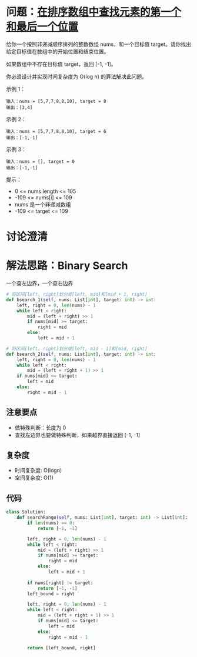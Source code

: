 # 问题：[在排序数组中查找元素的第一个和最后一个位置](https://leetcode.cn/problems/find-first-and-last-position-of-element-in-sorted-array/)

给你一个按照非递减顺序排列的整数数组 nums，和一个目标值 target。请你找出给定目标值在数组中的开始位置和结束位置。

如果数组中不存在目标值 target，返回 [-1, -1]。

你必须设计并实现时间复杂度为 O(log n) 的算法解决此问题。 

示例 1：

```
输入：nums = [5,7,7,8,8,10], target = 8
输出：[3,4]
```

示例 2：

```
输入：nums = [5,7,7,8,8,10], target = 6
输出：[-1,-1]
```

示例 3：

```
输入：nums = [], target = 0
输出：[-1,-1]
```

提示：

- 0 <= nums.length <= 105
- -109 <= nums[i] <= 109
- nums 是一个非递减数组
- -109 <= target <= 109

# 讨论澄清


# 解法思路：Binary Search

一个查左边界，一个查右边界

```python
# 将区间[left, right]划分成[left, mid]和[mid + 1, right]
def bsearch_1(self, nums: List[int], target: int) -> int:
    left, right = 0, len(nums) - 1
    while left < right:
    	mid = (left + right) >> 1
        if nums[mid] >= target:
            right = mid
        else:
            left = mid + 1

# 将区间[left, right]划分成[left, mid - 1]和[mid, right]
def bsearch_2(self, nums: List[int], target: int) -> int:
    left, right = 0, len(nums) - 1
    while left < right:
        mid = (left + right + 1) >> 1
	if nums[mid] <= target:
	    left = mid
	else:
	    right = mid - 1
```

## 注意要点

- 做特殊判断：长度为 0
- 查找左边界也要做特殊判断，如果越界直接返回 [-1, -1]

## 复杂度

- 时间复杂度: O(logn)
- 空间复杂度: O(1)

## 代码

```python
class Solution:
    def searchRange(self, nums: List[int], target: int) -> List[int]:
        if len(nums) == 0:
            return [-1, -1]

        left, right = 0, len(nums) - 1
        while left < right:
            mid = (left + right) >> 1
            if nums[mid] >= target:
                right = mid
            else:
                left = mid + 1
  
        if nums[right] != target:
            return [-1, -1]
        left_bound = right

        left, right = 0, len(nums) - 1
        while left < right:
            mid = (left + right + 1) >> 1
            if nums[mid] <= target:
                left = mid
            else:
                right = mid - 1

        return [left_bound, right]
```
